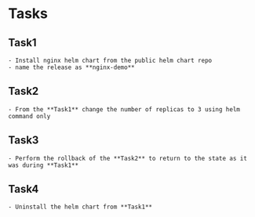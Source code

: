 # Tasks
## Task1
    - Install nginx helm chart from the public helm chart repo
    - name the release as **nginx-demo**
## Task2
    - From the **Task1** change the number of replicas to 3 using helm command only
## Task3
    - Perform the rollback of the **Task2** to return to the state as it was during **Task1**
## Task4
    - Uninstall the helm chart from **Task1**